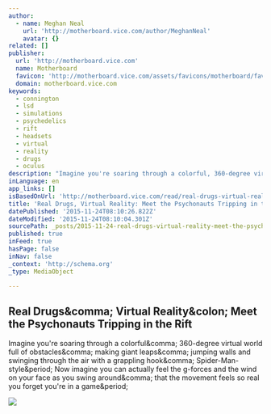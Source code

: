 ```yaml
---
author:
  - name: Meghan Neal
    url: 'http://motherboard.vice.com/author/MeghanNeal'
    avatar: {}
related: []
publisher:
  url: 'http://motherboard.vice.com'
  name: Motherboard
  favicon: 'http://motherboard.vice.com/assets/favicons/motherboard/favicon-16x16.png?v20151116193832'
  domain: motherboard.vice.com
keywords:
  - connington
  - lsd
  - simulations
  - psychedelics
  - rift
  - headsets
  - virtual
  - reality
  - drugs
  - oculus
description: "Imagine you're soaring through a colorful, 360-degree virtual world full of obstacles, making giant leaps, jumping walls and swinging through the air with a grappling hook, Spider-Man-style. Now imagine you can actually feel the g-forces and the wind on your face as you swing around, that the movement feels so real you forget you're in a game."
inLanguage: en
app_links: []
isBasedOnUrl: 'http://motherboard.vice.com/read/real-drugs-virtual-reality-meet-the-psychonauts-tripping-in-the-rift'
title: 'Real Drugs, Virtual Reality: Meet the Psychonauts Tripping in the Rift'
datePublished: '2015-11-24T08:10:26.822Z'
dateModified: '2015-11-24T08:10:04.301Z'
sourcePath: _posts/2015-11-24-real-drugs-virtual-reality-meet-the-psychonauts-tripping-i.md
published: true
inFeed: true
hasPage: false
inNav: false
_context: 'http://schema.org'
_type: MediaObject

---
```

<article style=""><h1>Real Drugs&amp;comma; Virtual Reality&amp;colon; Meet the Psychonauts Tripping in the Rift</h1><p>Imagine you're soaring through a colorful&amp;comma; 360-degree virtual world full of obstacles&amp;comma; making giant leaps&amp;comma; jumping walls and swinging through the air with a grappling hook&amp;comma; Spider-Man-style&amp;period; Now imagine you can actually feel the g-forces and the wind on your face as you swing around&amp;comma; that the movement feels so real you forget you're in a game&amp;period;</p><img src="https://lh5.googleusercontent.com/pqnRg2QAwPI5c7aqPkwXDYTJnOm3HAVNiYTzHdYiDGNojkya9vBoP3B2OwQxtzV4G4RxvY8XFC0EepDaofaXS-fwhsr7RQzUIo9liN5u2kols-tPX0FSR2fjXiGr97xpwd7hz3n_" /></article>